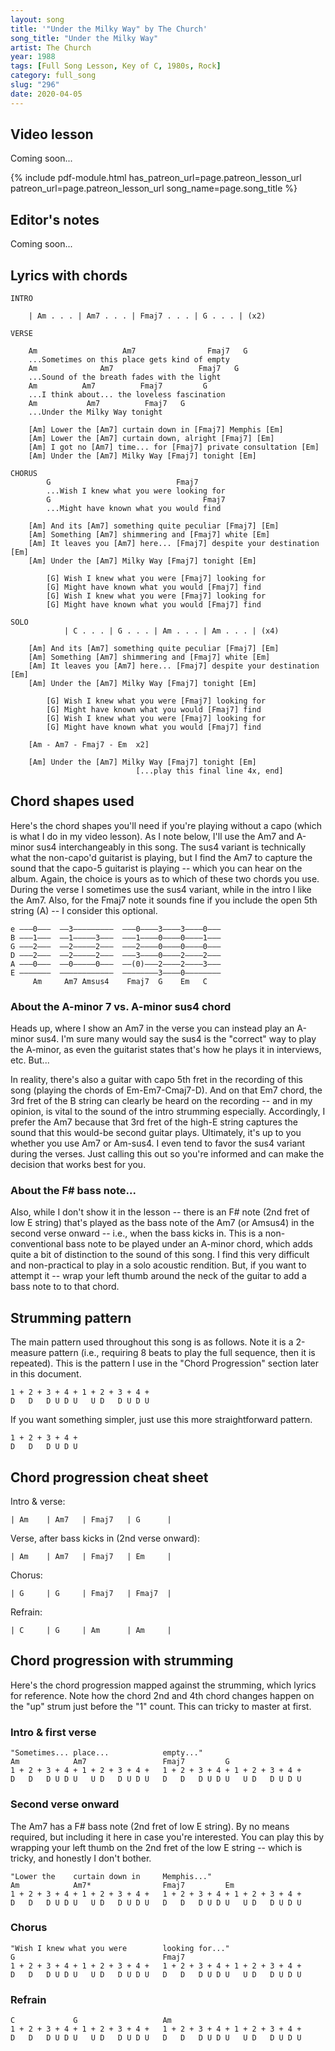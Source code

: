 ```yaml
---
layout: song
title: '"Under the Milky Way" by The Church'
song_title: "Under the Milky Way"
artist: The Church
year: 1988
tags: [Full Song Lesson, Key of C, 1980s, Rock]
category: full_song
slug: "296"
date: 2020-04-05
---
```


<!-- patreon_lesson_available: true
patreon_lesson_url: https://www.patreon.com/posts/35915445 -->

## Video lesson

Coming soon...



<!-- <iframe width="560" height="315" src="https://www.youtube.com/embed/mGY1X2t4KZE" frameborder="0" allow="accelerometer; autoplay; encrypted-media; gyroscope; picture-in-picture" allowfullscreen></iframe> -->

{% include pdf-module.html has_patreon_url=page.patreon_lesson_url patreon_url=page.patreon_lesson_url song_name=page.song_title %}

## Editor's notes

Coming soon...

## Lyrics with chords

    INTRO

        | Am . . . | Am7 . . . | Fmaj7 . . . | G . . . | (x2)

    VERSE

        Am                   Am7                Fmaj7   G
        ...Sometimes on this place gets kind of empty
        Am              Am7                   Fmaj7   G
        ...Sound of the breath fades with the light
        Am          Am7          Fmaj7         G
        ...I think about... the loveless fascination
        Am           Am7          Fmaj7   G
        ...Under the Milky Way tonight

        [Am] Lower the [Am7] curtain down in [Fmaj7] Memphis [Em]
        [Am] Lower the [Am7] curtain down, alright [Fmaj7] [Em]
        [Am] I got no [Am7] time... for [Fmaj7] private consultation [Em]
        [Am] Under the [Am7] Milky Way [Fmaj7] tonight [Em]

    CHORUS
            G                            Fmaj7
            ...Wish I knew what you were looking for
            G                                  Fmaj7
            ...Might have known what you would find

        [Am] And its [Am7] something quite peculiar [Fmaj7] [Em]
        [Am] Something [Am7] shimmering and [Fmaj7] white [Em]
        [Am] It leaves you [Am7] here... [Fmaj7] despite your destination [Em]
        [Am] Under the [Am7] Milky Way [Fmaj7] tonight [Em]

            [G] Wish I knew what you were [Fmaj7] looking for
            [G] Might have known what you would [Fmaj7] find
            [G] Wish I knew what you were [Fmaj7] looking for
            [G] Might have known what you would [Fmaj7] find

    SOLO
                | C . . . | G . . . | Am . . . | Am . . . | (x4)

        [Am] And its [Am7] something quite peculiar [Fmaj7] [Em]
        [Am] Something [Am7] shimmering and [Fmaj7] white [Em]
        [Am] It leaves you [Am7] here... [Fmaj7] despite your destination [Em]
        [Am] Under the [Am7] Milky Way [Fmaj7] tonight [Em]

            [G] Wish I knew what you were [Fmaj7] looking for
            [G] Might have known what you would [Fmaj7] find
            [G] Wish I knew what you were [Fmaj7] looking for
            [G] Might have known what you would [Fmaj7] find

        [Am - Am7 - Fmaj7 - Em  x2]

        [Am] Under the [Am7] Milky Way [Fmaj7] tonight [Em]
                                [...play this final line 4x, end]

## Chord shapes used

Here's the chord shapes you'll need if you're playing without a capo (which is what I do in my video lesson). As I note below, I'll use the Am7 and A-minor sus4 interchangeably in this song. The sus4 variant is technically what the non-capo'd guitarist is playing, but I find the Am7 to capture the sound that the capo-5 guitarist is playing -- which you can hear on the album. Again, the choice is yours as to which of these two chords you use. During the verse I sometimes use the sus4 variant, while in the intro I like the Am7. Also, for the Fmaj7 note it sounds fine if you include the open 5th string (A) -- I consider this optional.

    e –––0–––  ––3–––––––––  –––0––––3––––3––––0–––
    B –––1–––  ––1–––––3–––  –––1––––0––––0––––1–––
    G –––2–––  ––2–––––2–––  –––2––––0––––0––––0–––
    D –––2–––  ––2–––––2–––  –––3––––0––––2––––2–––
    A –––0–––  ––0–––––0–––  ––(0)–––2––––2––––3–––
    E –––––––  ––––––––––––  ––––––––3––––0––––––––
         Am     Am7 Amsus4    Fmaj7  G    Em   C

### About the A-minor 7 vs. A-minor sus4 chord

Heads up, where I show an Am7 in the verse you can instead play an A-minor sus4. I'm sure many would say the sus4 is the "correct" way to play the A-minor, as even the guitarist states that's how he plays it in interviews, etc. But...

In reality, there's also a guitar with capo 5th fret in the recording of this song (playing the chords of Em-Em7-Cmaj7-D). And on that Em7 chord, the 3rd fret of the B string can clearly be heard on the recording -- and in my opinion, is vital to the sound of the intro strumming especially. Accordingly, I prefer the Am7 because that 3rd fret of the high-E string captures the sound that this would-be second guitar plays. Ultimately, it's up to you whether you use Am7 or Am-sus4. I even tend to favor the sus4 variant during the verses. Just calling this out so you're informed and can make the decision that works best for you.

### About the F# bass note...

Also, while I don't show it in the lesson -- there is an F# note (2nd fret of low E string) that's played as the bass note of the Am7 (or Amsus4) in the second verse onward -- i.e., when the bass kicks in. This is a non-conventional bass note to be played under an A-minor chord, which adds quite a bit of distinction to the sound of this song. I find this very difficult and non-practical to play in a solo acoustic rendition. But, if you want to attempt it -- wrap your left thumb around the neck of the guitar to add a bass note to to that chord.

## Strumming pattern

The main pattern used throughout this song is as follows. Note it is a 2-measure pattern (i.e., requiring 8 beats to play the full sequence, then it is repeated). This is the pattern I use in the "Chord Progression" section later in this document.

    1 + 2 + 3 + 4 + 1 + 2 + 3 + 4 +
    D   D   D U D U   U D   D U D U

If you want something simpler, just use this more straightforward pattern.

    1 + 2 + 3 + 4 +
    D   D   D U D U

## Chord progression cheat sheet

Intro & verse:

    | Am    | Am7   | Fmaj7   | G      |
    
Verse, after bass kicks in (2nd verse onward):

    | Am    | Am7   | Fmaj7   | Em     |
    
Chorus:

    | G     | G     | Fmaj7   | Fmaj7  |

Refrain:

    | C     | G     | Am      | Am     |

## Chord progression with strumming

Here's the chord progression mapped against the strumming, which lyrics for reference. Note how the chord 2nd and 4th chord changes happen on the "up" strum just before the "1" count. This can tricky to master at first.

### Intro & first verse

    "Sometimes... place...            empty..."
    Am            Am7                 Fmaj7         G
    1 + 2 + 3 + 4 + 1 + 2 + 3 + 4 +   1 + 2 + 3 + 4 + 1 + 2 + 3 + 4 +
    D   D   D U D U   U D   D U D U   D   D   D U D U   U D   D U D U
    
### Second verse onward

The Am7 has a F# bass note (2nd fret of low E string). By no means required, but including it here in case you're interested. You can play this by wrapping your left thumb on the 2nd fret of the low E string -- which is tricky, and honestly I don't bother.

    "Lower the    curtain down in     Memphis..."
    Am            Am7*                Fmaj7         Em
    1 + 2 + 3 + 4 + 1 + 2 + 3 + 4 +   1 + 2 + 3 + 4 + 1 + 2 + 3 + 4 +
    D   D   D U D U   U D   D U D U   D   D   D U D U   U D   D U D U

### Chorus

    "Wish I knew what you were        looking for..."
    G                                 Fmaj7
    1 + 2 + 3 + 4 + 1 + 2 + 3 + 4 +   1 + 2 + 3 + 4 + 1 + 2 + 3 + 4 +
    D   D   D U D U   U D   D U D U   D   D   D U D U   U D   D U D U

### Refrain

    C             G                   Am
    1 + 2 + 3 + 4 + 1 + 2 + 3 + 4 +   1 + 2 + 3 + 4 + 1 + 2 + 3 + 4 +
    D   D   D U D U   U D   D U D U   D   D   D U D U   U D   D U D U
